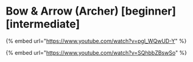 # Bow & Arrow (Archer) \[beginner] \[intermediate]

{% embed url="https://www.youtube.com/watch?v=pgl_WQwUD-Y" %}

{% embed url="https://www.youtube.com/watch?v=SQhbbZBswSo" %}